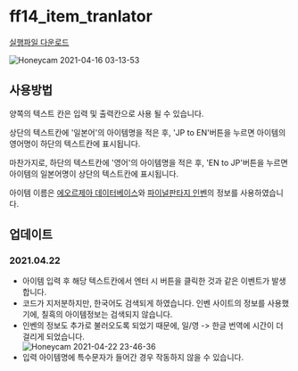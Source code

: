 # ff14_item_tranlator
[실행파일 다운로드](https://github.com/happylee789/ff14_item_translator/raw/main/dist/main.exe)

![Honeycam 2021-04-16 03-13-53](https://user-images.githubusercontent.com/21221633/114918726-61385f00-9e62-11eb-8460-a490ea7384fe.gif)

## 사용방법

양쪽의 텍스트 칸은 입력 및 출력칸으로 사용 될 수 있습니다.

상단의 텍스트칸에 '일본어'의 아이템명을 적은 후, 'JP to EN'버튼을 누르면 아이템의 영어명이 하단의 텍스트칸에 표시됩니다.

마찬가지로, 하단의 텍스트칸에 '영어'의 아이템명을 적은 후, 'EN to JP'버튼을 누르면 아이템의 일본어명이 상단의 텍스트칸에 표시됩니다.

아이템 이름은 [에오르제아 데이터베이스](https://jp.finalfantasyxiv.com/lodestone/playguide/db/item/)와 [파이널판타지 인벤](http://ff14.inven.co.kr/dataninfo/item/)의 정보를 사용하였습니다.

## 업데이트

### 2021.04.22  

- 아이템 입력 후 해당 텍스트칸에서 엔터 시 버튼을 클릭한 것과 같은 이벤트가 발생합니다.
- 코드가 지저분하지만, 한국어도 검색되게 하였습니다. 인벤 사이트의 정보를 사용했기에, 칠흑의 아이템정보는 검색되지 않습니다.
- 인벤의 정보도 추가로 불러오도록 되었기 때문에, 일/영 -> 한글 번역에 시간이 더 걸리게 되었습니다.  
![Honeycam 2021-04-22 23-46-36](https://user-images.githubusercontent.com/21221633/115735087-29cb3480-a3c5-11eb-87f1-9bd2dd25873c.gif)
- 입력 아이템명에 특수문자가 들어간 경우 작동하지 않을 수 있습니다.